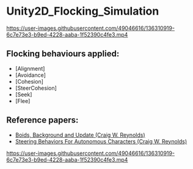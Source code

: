 # Unity2D_Flocking_Simulation
https://user-images.githubusercontent.com/49046616/136310919-6c7e73e3-b9ed-4228-aaba-1f52390c4fe3.mp4

## Flocking behaviours applied:
- [Alignment]
- [Avoidance]
- [Cohesion]
- [SteerCohesion]
- [Seek]
- [Flee]

## Reference papers:
- [Boids, Background and Update (Craig W. Reynolds)](http://www.red3d.com/cwr/boids/)
- [Steering Behaviors For Autonomous Characters (Craig W. Reynolds)](http://www.red3d.com/cwr/steer/gdc99/)


https://user-images.githubusercontent.com/49046616/136310919-6c7e73e3-b9ed-4228-aaba-1f52390c4fe3.mp4

